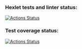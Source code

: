 ### Hexlet tests and linter status:
[![Actions Status](https://github.com/anastasiialukash/java-project-71/actions/workflows/hexlet-check.yml/badge.svg)](https://github.com/anastasiialukash/java-project-71/actions)

### Test coverage status:
[![Actions Status](https://github.com/anastasiialukash/java-project-71/actions/workflows/gradle.yml/badge.svg)](https://github.com/anastasiialukash/java-project-71/actions)
